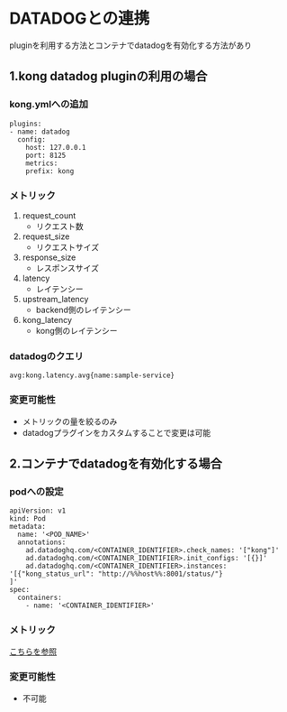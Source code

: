 # DATADOGとの連携
pluginを利用する方法とコンテナでdatadogを有効化する方法があり

## 1.kong datadog pluginの利用の場合
### kong.ymlへの追加

```
plugins:
- name: datadog
  config: 
    host: 127.0.0.1
    port: 8125
    metrics: 
    prefix: kong
```

### メトリック
1. request_count
    - リクエスト数
2. request_size
    - リクエストサイズ
3. response_size
    - レスポンスサイズ
4. latency
    - レイテンシー
5. upstream_latency
    - backend側のレイテンシー
6. kong_latency
    - kong側のレイテンシー

### datadogのクエリ

```
avg:kong.latency.avg{name:sample-service}
```

### 変更可能性
- メトリックの量を絞るのみ
- datadogプラグインをカスタムすることで変更は可能

## 2.コンテナでdatadogを有効化する場合
### podへの設定

```
apiVersion: v1
kind: Pod
metadata:
  name: '<POD_NAME>'
  annotations:
    ad.datadoghq.com/<CONTAINER_IDENTIFIER>.check_names: '["kong"]'
    ad.datadoghq.com/<CONTAINER_IDENTIFIER>.init_configs: '[{}]'
    ad.datadoghq.com/<CONTAINER_IDENTIFIER>.instances: '[{"kong_status_url": "http://%%host%%:8001/status/"}
]'
spec:
  containers:
    - name: '<CONTAINER_IDENTIFIER>'
```

### メトリック
[こちらを参照](https://docs.datadoghq.com/ja/integrations/kong/?tab=host#%E3%83%A1%E3%83%88%E3%83%AA%E3%82%AF%E3%82%B9)

### 変更可能性
- 不可能